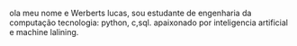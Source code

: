 ola meu nome e Werberts lucas, sou estudante  de engenharia da computação 
tecnologia: python, c,sql.
apaixonado por inteligencia artificial e machine lalining.
